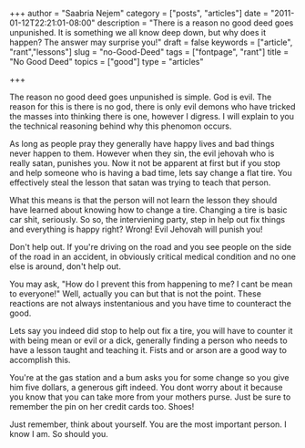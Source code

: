 +++
author = "Saabria Nejem"
category = ["posts", "articles"]
date = "2011-01-12T22:21:01-08:00"
description = "There is a reason no good deed goes unpunished. It is something we all know deep down, but why does it happen? The answer may surprise you!"
draft = false
keywords = ["article", "rant","lessons"]
slug = "no-Good-Deed"
tags = ["fontpage", "rant"]
title = "No Good Deed"
topics = ["good"]
type = "articles"

+++

The reason no good deed goes unpunished is simple. God is evil. The reason for this is there is no god, there is only evil demons who have tricked the masses into thinking there is one, however I digress. I will explain to you the technical reasoning behind why this phenomon occurs.

As long as people pray they generally have happy lives and bad things never happen to them. However when they sin, the evil jehovah who is really satan, punishes you. Now it not be apparent at first but if you stop and help someone who is having a bad time, lets say change a flat tire. You effectively steal the lesson that satan was trying to teach that person.

What this means is that the person will not learn the lesson they should have learned about knowing how to change a tire. Changing a tire is basic car shit, seriously. So so, the interviening party, step in help out fix things and everything is happy right? Wrong! Evil Jehovah will punish you!

Don't help out. If you're driving on the road and you see people on the side of the road in an accident, in obviously critical medical condition and no one else is around, don't help out.

You may ask, "How do I prevent this from happening to me? I cant be mean to everyone!" Well, actually you can but that is not the point. These reactions are not always instentanious and you have time to counteract the good.

Lets say you indeed did stop to help out fix a tire, you will have to counter it with being mean or evil or a dick, generally finding a person who needs to have a lesson taught and teaching it. Fists and or arson are a good way to accomplish this.

You're at the gas station and a bum asks you for some change so you give him five dollars, a generous gift indeed. You dont worry about it because you know that you can take more from your mothers purse. Just be sure to remember the pin on her credit cards too. Shoes!

Just remember, think about yourself. You are the most important person. I know I am. So should you.
